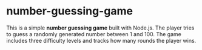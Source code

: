 # number-guessing-game
This is a simple **number guessing game** built with Node.js. The player tries to guess a randomly generated number between 1 and 100. The game includes three difficulty levels and tracks how many rounds the player wins.
